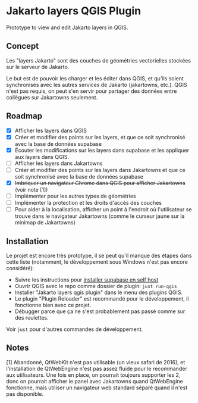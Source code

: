 # Jakarto layers QGIS Plugin

Prototype to view and edit Jakarto layers in QGIS.

## Concept

Les "layers Jakarto" sont des couches de géométries vectorielles stockées sur le serveur de Jakarto.

Le but est de pouvoir les charger et les éditer dans QGIS, et qu'ils soient synchronisés avec les autres services de Jakarto (jakartowns, etc.). QGIS n'est pas requis, on peut s'en servir pour partager des données entre collègues sur Jakartowns seulement.

## Roadmap

- [x] Afficher les layers dans QGIS
- [x] Créer et modifier des points sur les layers, et que ce soit synchronisé avec la base de données supabase
- [x] Écouter les modifications sur les layers dans supabase et les appliquer aux layers dans QGIS.
- [ ] Afficher les layers dans Jakartowns
- [ ] Créer et modifier des points sur les layers dans Jakartowns et que ce soit synchronisé avec la base de données supabase
- [x] ~~Imbriquer un navigateur Chrome dans QGIS pour afficher Jakartowns~~ (voir note [1])
- [ ] Implémenter pour les autres types de géométries
- [ ] Implémenter la protection et les droits d'accès des couches
- [ ] Pour aider à la localisation, afficher un point à l'endroit où l'utilisateur se trouve dans le navigateur Jakartowns (comme le curseur jaune sur la minimap de Jakartowns)

## Installation

Le projet est encore très prototype, il se peut qu'il manque des étapes dans cette liste (notamment, le développement sous Windows n'est pas encore considéré):

- Suivre les instructions pour [installer supabase en self host](https://supabase.com/docs/guides/self-hosting/docker)
- Ouvrir QGIS avec le repo comme dossier de plugin: `just run-qgis`
- Installer "Jakarto layers qgis plugin" dans le menu des plugins QGIS.
- Le plugin "Plugin Reloader" est recommandé pour le développement, il fonctionne bien avec ce projet.
- Débugger parce que ça ne s'est probablement pas passé comme sur des roulettes.

Voir `just` pour d'autres commandes de développement.

## Notes

[1] Abandonné, QtWebKit n'est pas utilisable (un vieux safari de 2016), et l'installation de QtWebEngine n'est pas assez fluide pour le recommander aux utilisateurs. Une fois en place, on pourrait toujours supporter les 2, donc on pourrait afficher le panel avec Jakartowns quand QtWebEngine fonctionne, mais utiliser un navigateur web standard séparé quand il n'est pas disponible.
